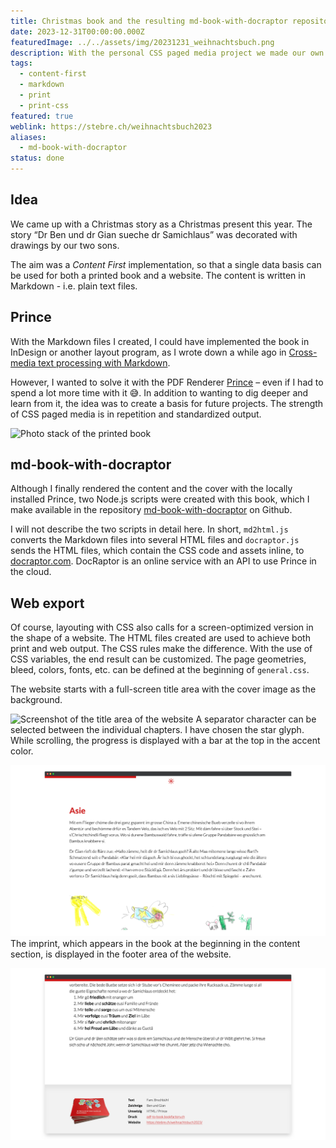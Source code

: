 ```yaml
---
title: Christmas book and the resulting md-book-with-docraptor repository
date: 2023-12-31T00:00:00.000Z
featuredImage: ../../assets/img/20231231_weihnachtsbuch.png
description: With the personal CSS paged media project we made our own Christmas story into a present. It was converted into a PDF with the Prince Renderer and printed. The story can also be read digitally as a [responsive website](https://stebre.ch/weihnachtsbuch2023) [not translated to English].
tags:
  - content-first
  - markdown
  - print
  - print-css
featured: true
weblink: https://stebre.ch/weihnachtsbuch2023
aliases:
  - md-book-with-docraptor
status: done
---
```

## Idea

We came up with a Christmas story as a Christmas present this year. The story “Dr Ben und dr Gian sueche dr Samichlaus” was decorated with drawings by our two sons.

The aim was a *Content First* implementation, so that a single data basis can be used for both a printed book and a website. The content is written in Markdown - i.e. plain text files.

## Prince

With the Markdown files I created, I could have implemented the book in InDesign or another layout program, as I wrote down a while ago in [Cross-media text processing with Markdown](/en/blog/cross-media-text-processing-with-markdown/).

However, I wanted to solve it with the PDF Renderer [Prince](https://www.princexml.com/) – even if I had to spend a lot more time with it 😅. In addition to wanting to dig deeper and learn from it, the idea was to create a basis for future projects. The strength of CSS paged media is in repetition and standardized output.

![Photo stack of the printed book](../../assets/img/20231231_weihnachtsbuch_1.png)

## md-book-with-docraptor

Although I finally rendered the content and the cover with the locally installed Prince, two Node.js scripts were created with this book, which I make available in the repository [md-book-with-docraptor](https://github.com/stebrech/md-book-with-docraptor) on Github.

I will not describe the two scripts in detail here. In short, `md2html.js` converts the Markdown files into several HTML files and `docraptor.js` sends the HTML files, which contain the CSS code and assets inline, to [docraptor.com](https://docraptor.com/). DocRaptor is an online service with an API to use Prince in the cloud.

## Web export

Of course, layouting with CSS also calls for a screen-optimized version in the shape of a website. The HTML files created are used to achieve both print and web output. The CSS rules make the difference. With the use of CSS variables, the end result can be customized. The page geometries, bleed, colors, fonts, etc. can be defined at the beginning of `general.css`.

The website starts with a full-screen title area with the cover image as the background.

![Screenshot of the title area of the website](../../assets/img/20231231_weihnachtsbuch_2.png)
A separator character can be selected between the individual chapters. I have chosen the star glyph. While scrolling, the progress is displayed with a bar at the top in the accent color.

![Screenshot of the beginning of a chapter. The progress bar is visible as well as the chapter separator](../../assets/img/20231231_weihnachtsbuch_3.png)
The imprint, which appears in the book at the beginning in the content section, is displayed in the footer area of the website.

![Screenshot of the footer](../../assets/img/20231231_weihnachtsbuch_4.png)
